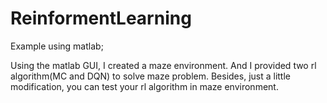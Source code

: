 # ReinformentLearning
Example using matlab;

Using the matlab GUI, I created a maze environment. And I provided two rl algorithm(MC and DQN) to solve maze problem. Besides, just a little modification, you can test your rl algorithm in maze environment.
